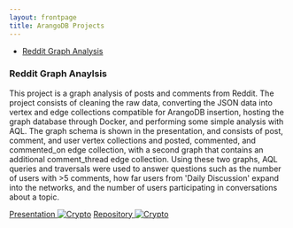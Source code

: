 ```yaml
---
layout: frontpage
title: ArangoDB Projects
---
```


<div class="navbar">
  <div class="navbar-inner">
      <ul class="nav">
          <li><a href="#reddit">Reddit Graph Analysis</a></li>
      </ul>
  </div>
</div>

### <a name="reddit"></a>Reddit Graph Anaylsis

This project is a graph analysis of posts and comments from Reddit. The project consists of cleaning the raw data, converting the JSON data into vertex and edge collections compatible for ArangoDB insertion, hosting the graph database through Docker, and performing some simple analysis with AQL. The graph schema is shown in the presentation, and consists of post, comment, and user vertex collections and posted, commented, and commented_on edge collection, with a second graph that contains an additional comment_thread edge collection. Using these two graphs, AQL queries and traversals were used to answer questions such as the number of users with >5 comments, how far users from 'Daily Discussion' expand into the networks, and the number of users participating in conversations about a topic. 

[Presentation ![Crypto](/pages/icons16/ppt-icon.png)](https://github.com/kylearbide/reddit_graph_db/blob/main/Reddit%20Graph%20Analysis.pdf)
[Repository ![Crypto](/pages/icons16/github-icon.png)](https://github.com/kylearbide/reddit_graph_db)

